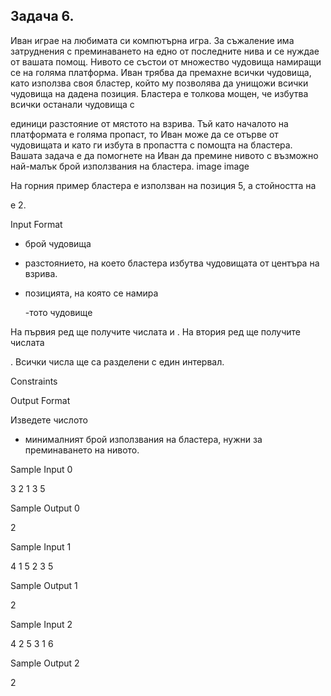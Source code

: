 ## Задача 6.

Иван играе на любимата си компютърна игра. За съжаление има затруднения с преминаването на едно от последните нива и се нуждае от вашата помощ. Нивото се състои от множество чудовища намиращи се на голяма платформа. Иван трябва да премахне всички чудовища, като използва своя бластер, който му позволява да унищожи всички чудовища на дадена позиция. Бластера е толкова мощен, че избутва всички останали чудовища с

единици разстояние от мястото на взрива. Тъй като началото на платформата е голяма пропаст, то Иван може да се отърве от чудовищата и като ги избута в пропастта с помощта на бластера. Вашата задача е да помогнете на Иван да премине нивото с възможно най-малък брой използвания на бластера. image image

На горния пример бластера е използван на позиция 5, а стойността на

e 2.

Input Format

- брой чудовища
- разстоянието, на което бластера избутва чудовищата от центъра на взрива.
- позицията, на която се намира

    -тото чудовище

На първия ред ще получите числата
и . На втория ред ще получите числата

. Всички числа ще са разделени с един интервал.

Constraints

Output Format

Изведете числото

- минималният брой използвания на бластера, нужни за преминаването на нивото.

Sample Input 0

3 2
1 3 5

Sample Output 0

2

Sample Input 1

4 1
5 2 3 5

Sample Output 1

2

Sample Input 2

4 2
5 3 1 6

Sample Output 2

2

